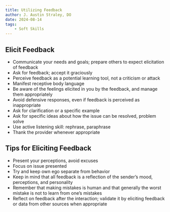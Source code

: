 ```yaml
---
title: Utilizing Feedback
author: J. Austin Straley, DO
date: 2024-08-14
tags:
    - Soft Skills
---
```


## Elicit Feedback

- Communicate your needs and goals; prepare others to expect elicitation of feedback
- Ask for feedback; accept it graciously
- Perceive feedback as a potential learning tool, not a criticism or attack
- Manifest receptive body language
- Be aware of the feelings elicited in you by the feedback, and manage them appropriately
- Avoid defensive responses, even if feedback is perceived as inappropriate
- Ask for clarification or a specific example
- Ask for specific ideas about how the issue can be resolved, problem solve
- Use active listening skill: rephrase, paraphrase
- Thank the provider whenever appropriate

## Tips for Eliciting Feedback

- Present your perceptions, avoid excuses
- Focus on issue presented
- Try and keep own ego separate from behavior
- Keep in mind that all feedback is a reflection of the sender’s mood, perceptions, and personality
- Remember that making mistakes is human and that generally the worst mistake is not to learn from one’s mistakes
- Reflect on feedback after the interaction; validate it by eliciting feedback or data from other sources when appropriate
